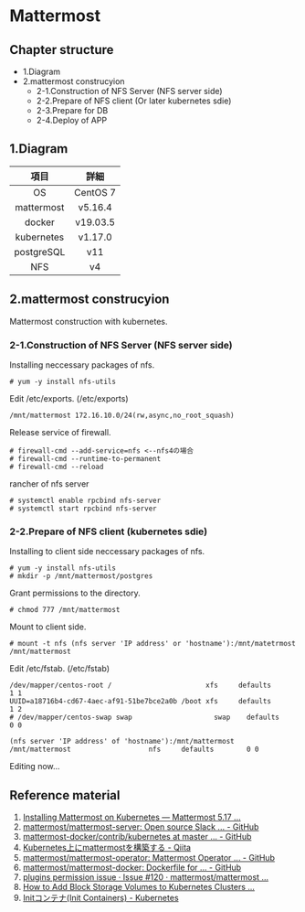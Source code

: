 # Mattermost

## Chapter structure

- 1.Diagram
- 2.mattermost construcyion
  - 2-1.Construction of NFS Server (NFS server side)
  - 2-2.Prepare of NFS client (Or later kubernetes sdie)
  - 2-3.Prepare for DB
  - 2-4.Deploy of APP

## 1.Diagram

| 項目 | 詳細 |
| :--: | :--: |
| OS | CentOS 7 |
| mattermost | v5.16.4 |
| docker | v19.03.5 |
| kubernetes | v1.17.0 |
| postgreSQL | v11 |
| NFS | v4 |

## 2.mattermost construcyion

Mattermost construction with kubernetes.

### 2-1.Construction of NFS Server (NFS server side)

Installing neccessary packages of nfs.

```
# yum -y install nfs-utils
```

Edit /etc/exports.
(/etc/exports)

```
/mnt/mattermost 172.16.10.0/24(rw,async,no_root_squash)
```

Release service of firewall.

```
# firewall-cmd --add-service=nfs <--nfs4の場合
# firewall-cmd --runtime-to-permanent
# firewall-cmd --reload
```

rancher of nfs server

```
# systemctl enable rpcbind nfs-server
# systemctl start rpcbind nfs-server
```

### 2-2.Prepare of NFS client (kubernetes sdie)

Installing to client side neccessary packages of nfs.

```terminal
# yum -y install nfs-utils
# mkdir -p /mnt/mattermost/postgres
```

Grant permissions to the directory.

```terminal
# chmod 777 /mnt/mattermost
```

Mount to client side.

```teminal
# mount -t nfs (nfs server 'IP address' or 'hostname'):/mnt/matetrmost /mnt/mattermost
```

Edit /etc/fstab.
(/etc/fstab)

```
/dev/mapper/centos-root /                       xfs     defaults        1 1
UUID=a18716b4-cd67-4aec-af91-51be7bce2a0b /boot xfs     defaults        1 2
# /dev/mapper/centos-swap swap                    swap    defaults        0 0

(nfs server 'IP address' of 'hostname'):/mnt/mattermost  /mnt/mattermost                   nfs     defaults        0 0
```


Editing now...

## Reference material

1. [Installing Mattermost on Kubernetes — Mattermost 5.17 ...](https://docs.mattermost.com/install/install-kubernetes.html)
2. [mattermost/mattermost-server: Open source Slack ... - GitHub](https://github.com/mattermost/mattermost-server)
3. [mattermost-docker/contrib/kubernetes at master ... - GitHub](https://github.com/mattermost/mattermost-docker/tree/master/contrib/kubernetes)
4. [Kubernetes上にmattermostを構築する - Qiita](https://qiita.com/iguchikoma/items/d8d22a43bd0716ea1676)
5. [mattermost/mattermost-operator: Mattermost Operator ... - GitHub](https://github.com/mattermost/mattermost-operator)
6. [mattermost/mattermost-docker: Dockerfile for ... - GitHub](https://github.com/mattermost/mattermost-docker)
7. [plugins permission issue · Issue #120 · mattermost/mattermost ...](https://github.com/mattermost/mattermost-helm/issues/120)
8. [How to Add Block Storage Volumes to Kubernetes Clusters ...](https://www.digitalocean.com/docs/kubernetes/how-to/add-volumes/)
9. [Initコンテナ(Init Containers) - Kubernetes](https://kubernetes.io/ja/docs/concepts/workloads/pods/init-containers/)
